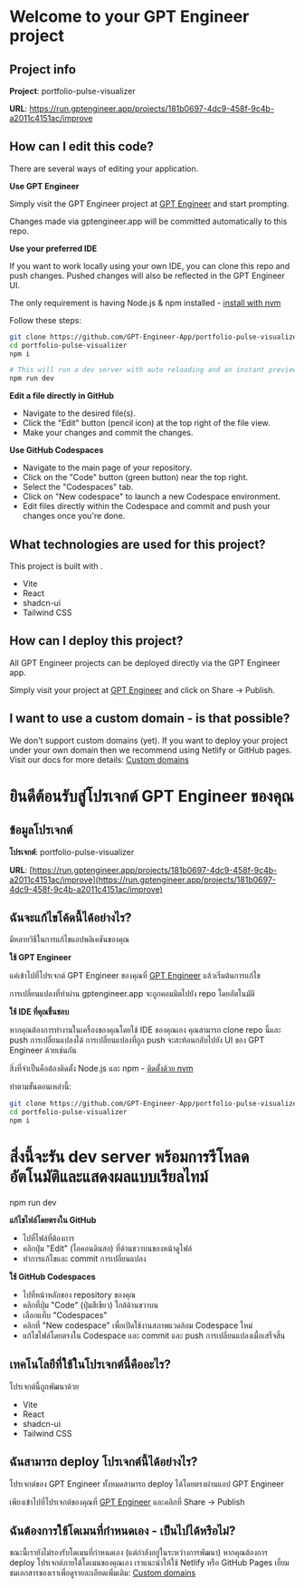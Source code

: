 # Welcome to your GPT Engineer project

## Project info

**Project**: portfolio-pulse-visualizer

**URL**: https://run.gptengineer.app/projects/181b0697-4dc9-458f-9c4b-a2011c4151ac/improve

## How can I edit this code?

There are several ways of editing your application.

**Use GPT Engineer**

Simply visit the GPT Engineer project at [GPT Engineer](https://gptengineer.app/projects/181b0697-4dc9-458f-9c4b-a2011c4151ac/improve) and start prompting.

Changes made via gptengineer.app will be committed automatically to this repo.

**Use your preferred IDE**

If you want to work locally using your own IDE, you can clone this repo and push changes. Pushed changes will also be reflected in the GPT Engineer UI.

The only requirement is having Node.js & npm installed - [install with nvm](https://github.com/nvm-sh/nvm#installing-and-updating)

Follow these steps:

```sh
git clone https://github.com/GPT-Engineer-App/portfolio-pulse-visualizer.git
cd portfolio-pulse-visualizer
npm i

# This will run a dev server with auto reloading and an instant preview.
npm run dev
```

**Edit a file directly in GitHub**

- Navigate to the desired file(s).
- Click the "Edit" button (pencil icon) at the top right of the file view.
- Make your changes and commit the changes.

**Use GitHub Codespaces**

- Navigate to the main page of your repository.
- Click on the "Code" button (green button) near the top right.
- Select the "Codespaces" tab.
- Click on "New codespace" to launch a new Codespace environment.
- Edit files directly within the Codespace and commit and push your changes once you're done.

## What technologies are used for this project?

This project is built with .

- Vite
- React
- shadcn-ui
- Tailwind CSS

## How can I deploy this project?

All GPT Engineer projects can be deployed directly via the GPT Engineer app.

Simply visit your project at [GPT Engineer](https://gptengineer.app/projects/181b0697-4dc9-458f-9c4b-a2011c4151ac/improve) and click on Share -> Publish.

## I want to use a custom domain - is that possible?

We don't support custom domains (yet). If you want to deploy your project under your own domain then we recommend using Netlify or GitHub pages. Visit our docs for more details: [Custom domains](https://docs.gptengineer.app/tips-tricks/custom-domain/)

# ยินดีต้อนรับสู่โปรเจกต์ GPT Engineer ของคุณ

## ข้อมูลโปรเจกต์

**โปรเจกต์**: portfolio-pulse-visualizer

**URL**: [https://run.gptengineer.app/projects/181b0697-4dc9-458f-9c4b-a2011c4151ac/improve](https://run.gptengineer.app/projects/181b0697-4dc9-458f-9c4b-a2011c4151ac/improve)

## ฉันจะแก้ไขโค้ดนี้ได้อย่างไร?

มีหลายวิธีในการแก้ไขแอปพลิเคชันของคุณ

**ใช้ GPT Engineer**

แค่เข้าไปที่โปรเจกต์ GPT Engineer ของคุณที่ [GPT Engineer](https://gptengineer.app/projects/181b0697-4dc9-458f-9c4b-a2011c4151ac/improve) แล้วเริ่มต้นการแก้ไข

การเปลี่ยนแปลงที่ทำผ่าน gptengineer.app จะถูกคอมมิตไปยัง repo โดยอัตโนมัติ

**ใช้ IDE ที่คุณชื่นชอบ**

หากคุณต้องการทำงานในเครื่องของคุณโดยใช้ IDE ของคุณเอง คุณสามารถ clone repo นี้และ push การเปลี่ยนแปลงได้ การเปลี่ยนแปลงที่ถูก push จะสะท้อนกลับไปยัง UI ของ GPT Engineer ด้วยเช่นกัน

สิ่งที่จำเป็นคือต้องติดตั้ง Node.js และ npm - [ติดตั้งด้วย nvm](https://github.com/nvm-sh/nvm#installing-and-updating)

ทำตามขั้นตอนเหล่านี้:

```sh
git clone https://github.com/GPT-Engineer-App/portfolio-pulse-visualizer.git
cd portfolio-pulse-visualizer
npm i
```

# สิ่งนี้จะรัน dev server พร้อมการรีโหลดอัตโนมัติและแสดงผลแบบเรียลไทม์
npm run dev

**แก้ไขไฟล์โดยตรงใน GitHub**

- ไปที่ไฟล์ที่ต้องการ
- คลิกปุ่ม "Edit" (ไอคอนดินสอ) ที่ด้านขวาบนของหน้าดูไฟล์
- ทำการแก้ไขและ commit การเปลี่ยนแปลง

**ใช้ GitHub Codespaces**

- ไปที่หน้าหลักของ repository ของคุณ
- คลิกที่ปุ่ม "Code" (ปุ่มสีเขียว) ใกล้ด้านขวาบน
- เลือกแท็บ "Codespaces"
- คลิกที่ "New codespace" เพื่อเปิดใช้งานสภาพแวดล้อม Codespace ใหม่
- แก้ไขไฟล์โดยตรงใน Codespace และ commit และ push การเปลี่ยนแปลงเมื่อเสร็จสิ้น

## เทคโนโลยีที่ใช้ในโปรเจกต์นี้คืออะไร?

โปรเจกต์นี้ถูกพัฒนาด้วย

- Vite
- React
- shadcn-ui
- Tailwind CSS

## ฉันสามารถ deploy โปรเจกต์นี้ได้อย่างไร?

โปรเจกต์ของ GPT Engineer ทั้งหมดสามารถ deploy ได้โดยตรงผ่านแอป GPT Engineer

เพียงเข้าไปที่โปรเจกต์ของคุณที่ [GPT Engineer](https://gptengineer.app/projects/181b0697-4dc9-458f-9c4b-a2011c4151ac/improve) และคลิกที่ Share -> Publish

## ฉันต้องการใช้โดเมนที่กำหนดเอง - เป็นไปได้หรือไม่?

ขณะนี้เรายังไม่รองรับโดเมนที่กำหนดเอง (แต่กำลังอยู่ในระหว่างการพัฒนา) หากคุณต้องการ deploy โปรเจกต์ภายใต้โดเมนของคุณเอง เราแนะนำให้ใช้ Netlify หรือ GitHub Pages เยี่ยมชมเอกสารของเราเพื่อดูรายละเอียดเพิ่มเติม: [Custom domains](https://docs.gptengineer.app/tips-tricks/custom-domain/)

